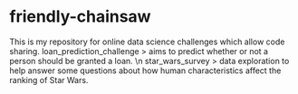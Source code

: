 # friendly-chainsaw
This is my repository for online data science challenges which allow code sharing. 
 		loan_prediction_challenge > aims to predict whether or not a person should be granted a loan. \n
 		star_wars_survey > data exploration to help answer some questions about how human characteristics affect the ranking of Star Wars.
